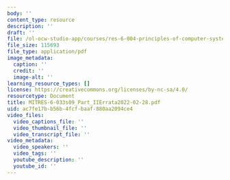 ```yaml
---
body: ''
content_type: resource
description: ''
draft: ''
file: /ol-ocw-studio-app/courses/res-6-004-principles-of-computer-system-design-an-introduction-spring-2009/mitres-6-033s09_part_iierrata2022-02-28.pdf
file_size: 115693
file_type: application/pdf
image_metadata:
  caption: ''
  credit: ''
  image-alt: ''
learning_resource_types: []
license: https://creativecommons.org/licenses/by-nc-sa/4.0/
resourcetype: Document
title: MITRES-6-033s09_Part_IIErrata2022-02-28.pdf
uid: ac7fe17b-b56b-4fcf-baaf-880aa2094ce4
video_files:
  video_captions_file: ''
  video_thumbnail_file: ''
  video_transcript_file: ''
video_metadata:
  video_speakers: ''
  video_tags: ''
  youtube_description: ''
  youtube_id: ''
---
```

